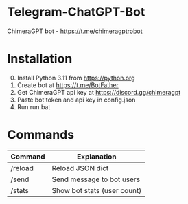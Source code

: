 # Telegram-ChatGPT-Bot
ChimeraGPT bot - https://t.me/chimeragptrobot

# Installation
0. Install Python 3.11 from https://python.org
1. Create bot at https://t.me/BotFather
2. Get ChimeraGPT api key at https://discord.gg/chimeragpt
3. Paste bot token and api key in config.json
4. Run run.bat

# Commands

| Command | Explanation                 |
|---------|-----------------------------|
| /reload | Reload JSON dict            |
| /send   | Send message to bot users   |
| /stats  | Show bot stats (user count) |

